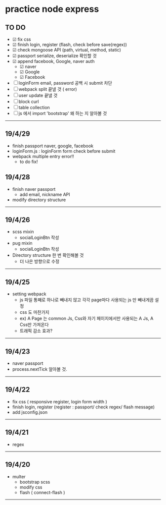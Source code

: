# practice node express

## TO DO

- &#9745; fix css <br>
- &#9745; finish login, register (flash, check before save(regex)) <br>
- &#9745; check mongoose API (path, virtual, method, static) <br>
- &#9745; passport serialize, deserialize 확인할 것 <br>
- &#9745; append facebook, Google, naver auth <br>
  - &#9745; naver
  - &#9745; Google
  - &#9745; Facebook
- &#9744; loginForm email, password 공백 시 submit 차단
- &#9744; webpack split 끝낼 것 ( error)
- &#9744; user update 끝낼 것
- &#9744; block curl <br>
- &#9744; table collection <br>
- &#9744; js 에서 import 'bootstrap' 왜 하는 지 알아볼 것 <br>

<hr>

## 19/4/29

- finish passport naver, google, facebook
- loginForm.js : loginForm form check before submit
- webpack multiple entry error!!
  - to do fix!

## 19/4/28

- finish naver passport
  - add email, nickname API
- modify directory structure

<hr>

## 19/4/26

- scss mixin
  - socialLoginBtn 작성
- pug mixin
  - socialLoginBtn 작성
- Directory structure 한 번 확인해볼 것
  - 더 나은 방향으로 수정

<hr>

## 19/4/25

- setting webpack
  - js 파일 통째로 하나로 빼내지 않고 각각 page마다 사용되는 js 만 빼내게끔 설정
  - css 도 마찬가지
  - ex) A Page 는 common Js, Css와 자기 페이지에서만 사용되는 A Js, A Css만 가져온다
  - 트래픽 감소 효과?

<hr>

## 19/4/23

- naver passport
- process.nextTick 알아볼 것.

<hr>

## 19/4/22

- fix css ( responsive register, login form width )
- finish login, register (register : passport/ check regex/ flash message)
- add jsconfig.json

<hr>

## 19/4/21

- regex

<hr>

## 19/4/20

- multer
  - bootstrap scss
  - modify css
  - flash ( connect-flash )

<hr>
